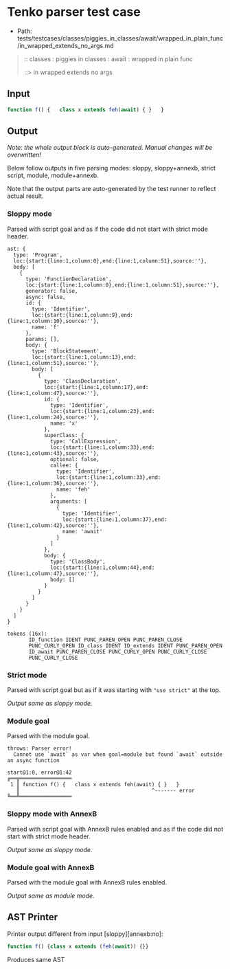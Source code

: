 # Tenko parser test case

- Path: tests/testcases/classes/piggies_in_classes/await/wrapped_in_plain_func/in_wrapped_extends_no_args.md

> :: classes : piggies in classes : await : wrapped in plain func
>
> ::> in wrapped extends no args

## Input

`````js
function f() {   class x extends feh(await) { }   }
`````

## Output

_Note: the whole output block is auto-generated. Manual changes will be overwritten!_

Below follow outputs in five parsing modes: sloppy, sloppy+annexb, strict script, module, module+annexb.

Note that the output parts are auto-generated by the test runner to reflect actual result.

### Sloppy mode

Parsed with script goal and as if the code did not start with strict mode header.

`````
ast: {
  type: 'Program',
  loc:{start:{line:1,column:0},end:{line:1,column:51},source:''},
  body: [
    {
      type: 'FunctionDeclaration',
      loc:{start:{line:1,column:0},end:{line:1,column:51},source:''},
      generator: false,
      async: false,
      id: {
        type: 'Identifier',
        loc:{start:{line:1,column:9},end:{line:1,column:10},source:''},
        name: 'f'
      },
      params: [],
      body: {
        type: 'BlockStatement',
        loc:{start:{line:1,column:13},end:{line:1,column:51},source:''},
        body: [
          {
            type: 'ClassDeclaration',
            loc:{start:{line:1,column:17},end:{line:1,column:47},source:''},
            id: {
              type: 'Identifier',
              loc:{start:{line:1,column:23},end:{line:1,column:24},source:''},
              name: 'x'
            },
            superClass: {
              type: 'CallExpression',
              loc:{start:{line:1,column:33},end:{line:1,column:43},source:''},
              optional: false,
              callee: {
                type: 'Identifier',
                loc:{start:{line:1,column:33},end:{line:1,column:36},source:''},
                name: 'feh'
              },
              arguments: [
                {
                  type: 'Identifier',
                  loc:{start:{line:1,column:37},end:{line:1,column:42},source:''},
                  name: 'await'
                }
              ]
            },
            body: {
              type: 'ClassBody',
              loc:{start:{line:1,column:44},end:{line:1,column:47},source:''},
              body: []
            }
          }
        ]
      }
    }
  ]
}

tokens (16x):
       ID_function IDENT PUNC_PAREN_OPEN PUNC_PAREN_CLOSE
       PUNC_CURLY_OPEN ID_class IDENT ID_extends IDENT PUNC_PAREN_OPEN
       ID_await PUNC_PAREN_CLOSE PUNC_CURLY_OPEN PUNC_CURLY_CLOSE
       PUNC_CURLY_CLOSE
`````

### Strict mode

Parsed with script goal but as if it was starting with `"use strict"` at the top.

_Output same as sloppy mode._

### Module goal

Parsed with the module goal.

`````
throws: Parser error!
  Cannot use `await` as var when goal=module but found `await` outside an async function

start@1:0, error@1:42
╔══╦═════════════════
 1 ║ function f() {   class x extends feh(await) { }   }
   ║                                           ^------- error
╚══╩═════════════════

`````

### Sloppy mode with AnnexB

Parsed with script goal with AnnexB rules enabled and as if the code did not start with strict mode header.

_Output same as sloppy mode._

### Module goal with AnnexB

Parsed with the module goal with AnnexB rules enabled.

_Output same as module mode._

## AST Printer

Printer output different from input [sloppy][annexb:no]:

````js
function f() {class x extends (feh(await)) {}}
````

Produces same AST
